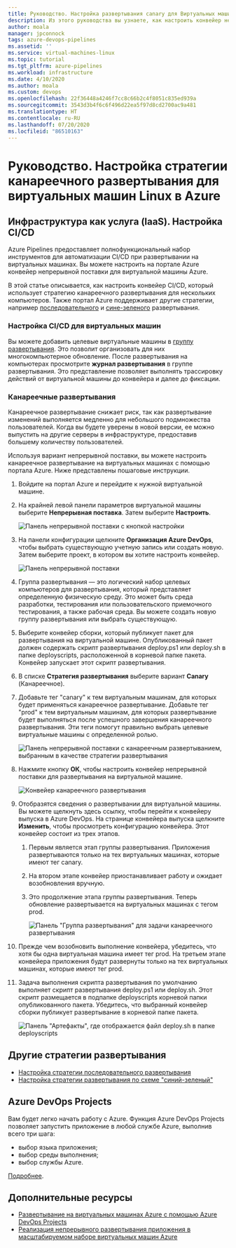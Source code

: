 ```yaml
---
title: Руководство. Настройка развертывания canary для Виртуальных машин Linux
description: Из этого руководства вы узнаете, как настроить конвейер непрерывного развертывания (CD). Этот конвейер обновляет группу виртуальных машин Linux в Azure с использованием стратегии канареечного развертывания.
author: moala
manager: jpconnock
tags: azure-devops-pipelines
ms.assetid: ''
ms.service: virtual-machines-linux
ms.topic: tutorial
ms.tgt_pltfrm: azure-pipelines
ms.workload: infrastructure
ms.date: 4/10/2020
ms.author: moala
ms.custom: devops
ms.openlocfilehash: 22f36448a4246f7cc8c66b2c4f8051c835ed939a
ms.sourcegitcommit: 3543d3b4f6c6f496d22ea5f97d8cd2700ac9a481
ms.translationtype: HT
ms.contentlocale: ru-RU
ms.lasthandoff: 07/20/2020
ms.locfileid: "86510163"
---
```

# <a name="tutorial---configure-the-canary-deployment-strategy-for-azure-linux-virtual-machines"></a>Руководство. Настройка стратегии канареечного развертывания для виртуальных машин Linux в Azure

## <a name="infrastructure-as-a-service-iaas---configure-cicd"></a>Инфраструктура как услуга (IaaS). Настройка CI/CD

Azure Pipelines предоставляет полнофункциональный набор инструментов для автоматизации CI/CD при развертывании на виртуальных машинах. Вы можете настроить на портале Azure конвейер непрерывной поставки для виртуальной машины Azure.

В этой статье описывается, как настроить конвейер CI/CD, который использует стратегию канареечного развертывания для нескольких компьютеров. Также портал Azure поддерживает другие стратегии, например [последовательного](https://aka.ms/AA7jlh8) и [сине-зеленого](https://aka.ms/AA83fwu) развертывания.

### <a name="configure-cicd-on-virtual-machines"></a>Настройка CI/CD для виртуальных машин

Вы можете добавить целевые виртуальные машины в [группу развертывания](/azure/devops/pipelines/release/deployment-groups). Это позволит организовать для них многокомпьютерное обновление. После развертывания на компьютерах просмотрите **журнал развертывания** в группе развертывания. Это представление позволяет выполнять трассировку действий от виртуальной машины до конвейера и далее до фиксации.

### <a name="canary-deployments"></a>Канареечные развертывания

Канареечное развертывание снижает риск, так как развертывание изменений выполняется медленно для небольшого подмножества пользователей. Когда вы будете уверены в новой версии, ее можно выпустить на другие серверы в инфраструктуре, предоставив большему количеству пользователей.

Используя вариант непрерывной поставки, вы можете настроить канареечное развертывание на виртуальных машинах с помощью портала Azure. Ниже представлены пошаговые инструкции.

1. Войдите на портал Azure и перейдите к нужной виртуальной машине.
1. На крайней левой панели параметров виртуальной машины выберите **Непрерывная поставка**. Затем выберите **Настроить**.

   ![Панель непрерывной поставки с кнопкой настройки](media/tutorial-devops-azure-pipelines-classic/azure-devops-configure.png)

1. На панели конфигурации щелкните **Организация Azure DevOps**, чтобы выбрать существующую учетную запись или создать новую. Затем выберите проект, в котором вы хотите настроить конвейер.  

   ![Панель непрерывной поставки](media/tutorial-devops-azure-pipelines-classic/azure-devops-rolling.png)

1. Группа развертывания — это логический набор целевых компьютеров для развертывания, который представляет определенную физическую среду. Это может быть среда разработки, тестирования или пользовательского приемочного тестирования, а также рабочая среда. Вы можете создать новую группу развертывания или выбрать существующую.
1. Выберите конвейер сборки, который публикует пакет для развертывания на виртуальной машине. Опубликованный пакет должен содержать скрипт развертывания deploy.ps1 или deploy.sh в папке deployscripts, расположенной в корневой папке пакета. Конвейер запускает этот скрипт развертывания.
1. В списке **Стратегия развертывания** выберите вариант **Canary** (Канареечное).
1. Добавьте тег "canary" к тем виртуальным машинам, для которых будет применяться канареечное развертывание. Добавьте тег "prod" к тем виртуальным машинам, для которых развертывание будет выполняться после успешного завершения канареечного развертывания. Эти теги помогут правильно выбрать целевые виртуальные машины с определенной ролью.

   ![Панель непрерывной поставки с канареечным развертыванием, выбранным в качестве стратегии развертывания](media/tutorial-devops-azure-pipelines-classic/azure-devops-configure-canary.png)

1. Нажмите кнопку **ОК**, чтобы настроить конвейер непрерывной поставки для развертывания на виртуальной машине.

   ![Конвейер канареечного развертывания](media/tutorial-devops-azure-pipelines-classic/azure-devops-canary-pipeline.png)

1. Отобразятся сведения о развертывании для виртуальной машины. Вы можете щелкнуть здесь ссылку, чтобы перейти к конвейеру выпуска в Azure DevOps. На странице конвейера выпуска щелкните **Изменить**, чтобы просмотреть конфигурацию конвейера. Этот конвейер состоит из трех этапов.

   1. Первым является этап группы развертывания. Приложения развертываются только на тех виртуальных машинах, которые имеют тег canary.
   1. На втором этапе конвейер приостанавливает работу и ожидает возобновления вручную.
   1. Это продолжение этапа группы развертывания. Теперь обновление развертывается на виртуальных машинах с тегом prod.

      ![Панель "Группа развертывания" для задачи канареечного развертывания](media/tutorial-devops-azure-pipelines-classic/azure-devops-canary-task.png)

1. Прежде чем возобновить выполнение конвейера, убедитесь, что хотя бы одна виртуальная машина имеет тег prod. На третьем этапе конвейера приложения будут развернуты только на тех виртуальных машинах, которые имеют тег prod.

1. Задача выполнения скрипта развертывания по умолчанию выполняет скрипт развертывания deploy.ps1 или deploy.sh. Этот скрипт размещается в подпапке deployscripts корневой папки опубликованного пакета. Убедитесь, что выбранный конвейер сборки публикует развертывание в корневой папке пакета.

   ![Панель "Артефакты", где отображается файл deploy.sh в папке deployscripts](media/tutorial-deployment-strategy/package.png)

## <a name="other-deployment-strategies"></a>Другие стратегии развертывания
- [Настройка стратегии последовательного развертывания](https://aka.ms/AA7jlh8)
- [Настройка стратегии развертывания по схеме "синий-зеленый"](https://aka.ms/AA83fwu)

## <a name="azure-devops-projects"></a>Azure DevOps Projects

Вам будет легко начать работу с Azure. Функция Azure DevOps Projects позволяет запустить приложение в любой службе Azure, выполнив всего три шага:

- выбор языка приложения;
- выбор среды выполнения;
- выбор службы Azure.

[Подробнее](https://azure.microsoft.com/features/devops-projects/).

## <a name="additional-resources"></a>Дополнительные ресурсы

- [Развертывание на виртуальных машинах Azure с помощью Azure DevOps Projects](../../devops-project/azure-devops-project-vms.md)
- [Реализация непрерывного развертывания приложения в масштабируемом наборе виртуальных машин Azure](/azure/devops/pipelines/apps/cd/azure/deploy-azure-scaleset)
